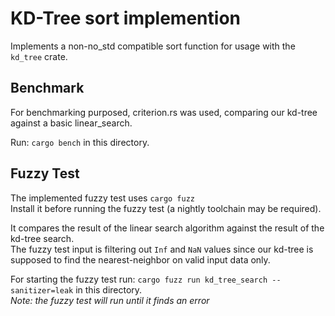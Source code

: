 # KD-Tree sort implemention

Implements a non-no_std compatible sort function for usage with the `kd_tree` crate.

## Benchmark
For benchmarking purposed, criterion.rs was used, comparing our kd-tree against a basic linear_search.

Run: `cargo bench` in this directory.

## Fuzzy Test
The implemented fuzzy test uses `cargo fuzz`  
Install it before running the fuzzy test (a nightly toolchain may be required).  

It compares the result of the linear search algorithm against the result of the kd-tree search.  
The fuzzy test input is filtering out `Inf` and `NaN` values since our kd-tree is 
supposed to find the nearest-neighbor on valid input data only.

For starting the fuzzy test run: `cargo fuzz run kd_tree_search --sanitizer=leak` in this directory.  
*Note: the fuzzy test will run until it finds an error*